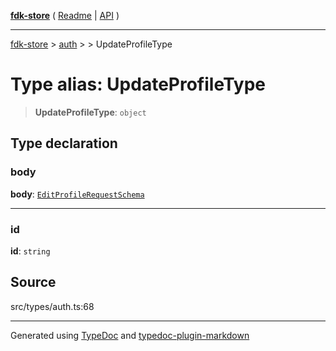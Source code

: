 [**fdk-store**](../../../README.md) ( [Readme](../../../README.md) \| [API](../../../API.md) )

---

[fdk-store](../../../API.md) > [auth](../../README.md) > [<internal>](../README.md) > UpdateProfileType

# Type alias: UpdateProfileType

> **UpdateProfileType**: `object`

## Type declaration

### body

**body**: [`EditProfileRequestSchema`](type-alias.EditProfileRequestSchema.md)

---

### id

**id**: `string`

## Source

src/types/auth.ts:68

---

Generated using [TypeDoc](https://typedoc.org/) and [typedoc-plugin-markdown](https://www.npmjs.com/package/typedoc-plugin-markdown)
